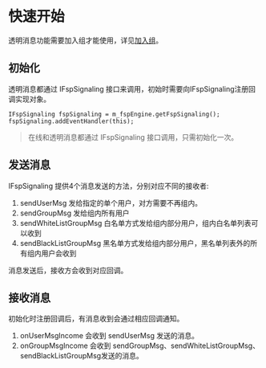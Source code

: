 # 快速开始

透明消息功能需要加入组才能使用，详见[加入组](../platform/prepare_android.md)。

## 初始化

透明消息都通过 IFspSignaling 接口来调用，初始时需要向IFspSignaling注册回调实现对象。

```
IFspSignaling fspSignaling = m_fspEngine.getFspSignaling();
fspSignaling.addEventHandler(this);
```

> 在线和透明消息都通过 IFspSignaling 接口调用，只需初始化一次。

## 发送消息

IFspSignaling 提供4个消息发送的方法，分别对应不同的接收者:

1. sendUserMsg 发给指定的单个用户，对方需要不再组内。
2. sendGroupMsg 发给组内所有用户
3. sendWhiteListGroupMsg 白名单方式发给组内部分用户，组内白名单列表可以收到
4. sendBlackListGroupMsg 黑名单方式发给组内部分用户，黑名单列表外的所有组内用户会收到

消息发送后，接收方会收到对应回调。

## 接收消息

初始化时注册回调后，有消息收到会通过相应回调通知。

1. onUserMsgIncome 会收到 sendUserMsg 发送的消息。
2. onGroupMsgIncome 会收到 sendGroupMsg、sendWhiteListGroupMsg、sendBlackListGroupMsg发送的消息。

